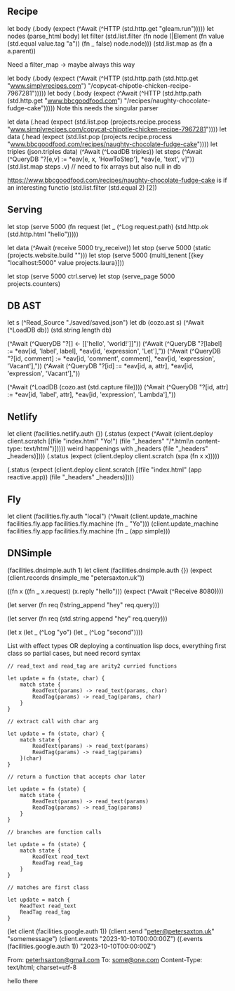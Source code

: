## Recipe

let body (.body (expect (^Await (^HTTP (std.http.get "gleam.run")))))
let nodes (parse_html body)
let filter (std.list.filter (fn node (|Element (fn value (std.equal value.tag "a")) (fn _ false) node.node)))
(std.list.map as (fn a a.parent))

Need a filter_map -> maybe always this way

let body (.body (expect (^Await (^HTTP (std.http.path (std.http.get "www.simplyrecipes.com") "/copycat-chipotle-chicken-recipe-7967281")))))
let body (.body (expect (^Await (^HTTP (std.http.path (std.http.get "www.bbcgoodfood.com") "/recipes/naughty-chocolate-fudge-cake")))))
Note this needs the singular parser

let data (.head (expect (std.list.pop (projects.recipe.process "www.simplyrecipes.com/copycat-chipotle-chicken-recipe-7967281"))))
let data (.head (expect (std.list.pop (projects.recipe.process "www.bbcgoodfood.com/recipes/naughty-chocolate-fudge-cake"))))
let triples (json.triples data)
(^Await (^LoadDB triples))
let steps (^Await (^QueryDB "?[e,v] := *eav[e, x, 'HowToStep'], *eav[e, 'text', v]"))
(std.list.map steps .v)
// need to fix arrays but also null in db

https://www.bbcgoodfood.com/recipes/naughty-chocolate-fudge-cake
is  if an interesting functio
(std.list.filter (std.equal 2)  [2])

## Serving
let stop (serve 5000 (fn request (let _ (^Log request.path) (std.http.ok (std.http.html "hello")))))

let data (^Await (receive 5000 try_receive))
let stop (serve 5000 (static (projects.website.build "")))
let stop (serve 5000 (multi_tenent [{key "localhost:5000" value projects.laura}]))


let stop (serve 5000 ctrl.serve)
let stop (serve_page 5000 projects.counters)

## DB AST

let s (^Read_Source "./saved/saved.json")
let db (cozo.ast s)
(^Await (^LoadDB db))
(std.string.length db)

(^Await (^QueryDB "?[] <- [['hello', 'world!']]"))
(^Await (^QueryDB "?[label] := *eav[id, 'label', label], *eav[id, 'expression', 'Let'],"))
(^Await (^QueryDB "?[id, comment] := *eav[id, 'comment', comment], *eav[id, 'expression', 'Vacant'],"))
(^Await (^QueryDB "?[id] := *eav[id, a, attr], *eav[id, 'expression', 'Vacant'],"))

(^Await (^LoadDB (cozo.ast (std.capture file))))
(^Await (^QueryDB "?[id, attr] := *eav[id, 'label', attr], *eav[id, 'expression', 'Lambda'],"))


## Netlify
let client (facilities.netlify.auth {})
(.status (expect (^Await (client.deploy client.scratch [(file "index.html" "Yo!") (file "_headers" "/*.html\n  content-type: text/html")]))))
weird happenings with _headers
(file "_headers" _headers)])))
(.status (expect (client.deploy client.scratch (spa (fn x x)))))

(.status (expect (client.deploy client.scratch [(file "index.html" (app reactive.app)) (file "_headers" _headers)])))

## Fly
let client (facilities.fly.auth "local")
(^Await (client.update_machine facilities.fly.app facilities.fly.machine (fn _ "Yo")))
(client.update_machine facilities.fly.app facilities.fly.machine (fn _ (app simple)))

## DNSimple
(facilities.dnsimple.auth 1)
let client (facilities.dnsimple.auth {})
(expect (client.records dnsimple_me "petersaxton.uk"))


((fn x ((fn _ x.request) (x.reply "hello"))) (expect (^Await (^Receive 8080))))

(let server (fn req (!string_append "hey" req.query)))

(let server (fn req (std.string.append "hey" req.query)))

(let x (let _ (^Log "yo") (let _ (^Log "second"))))

List with effect types
OR
deploying a continuation
lisp docs, everything first class so partial cases, but need record syntax

```
// read_text and read_tag are arity2 curried functions

let update = fn (state, char) {
    match state {
        ReadText(params) -> read_text(params, char)
        ReadTag(params) -> read_tag(params, char)
    }
}

// extract call with char arg

let update = fn (state, char) {
    match state {
        ReadText(params) -> read_text(params)
        ReadTag(params) -> read_tag(params)
    }(char)
}

// return a function that accepts char later

let update = fn (state) {
    match state {
        ReadText(params) -> read_text(params)
        ReadTag(params) -> read_tag(params)
    }
}

// branches are function calls

let update = fn (state) {
    match state {
        ReadText read_text
        ReadTag read_tag
    }
}

// matches are first class

let update = match {
    ReadText read_text
    ReadTag read_tag
}
```

(let client (facilities.google.auth 1))
(client.send "peter@petersaxton.uk" "somemessage")
(client.events "2023-10-10T00:00:00Z")
((.events (facilities.google.auth 1)) "2023-10-10T00:00:00Z")


From: peterhsaxton@gmail.com
To: some@one.com
Content-Type: text/html; charset=utf-8

hello there
